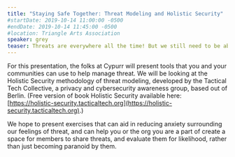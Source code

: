 ```yaml
---
title: "Staying Safe Together: Threat Modeling and Holistic Security"
#startDate: 2019-10-14 11:00:00 -0500
#endDate: 2019-10-14 11:45:00 -0500
#location: Triangle Arts Association
speaker: grey
teaser: Threats are everywhere all the time! But we still need to be able to function in our lives and in our organizing. This workshop will give an introduction to threat modeling, exploring tools we can use to make safe space for discussion of threats in our work, and building stronger more resilient communities and groups.
---
```


For this presentation, the folks at Cypurr will present tools that you and your communities can use to help manage threat. We will be looking at the Holistic Security methodology of threat modeling, developed by the Tactical Tech Collective, a privacy and cybersecurity awareness group, based out of Berlin. (Free version of book Holistic Security available here: [https://holistic-security.tacticaltech.org](https://holistic-security.tacticaltech.org).)

We hope to present exercises that can aid in reducing anxiety surrounding our feelings of threat, and can help you or the org you are a part of create a space for members to share threats, and evaluate them for likelihood, rather than just becoming paranoid by them.
